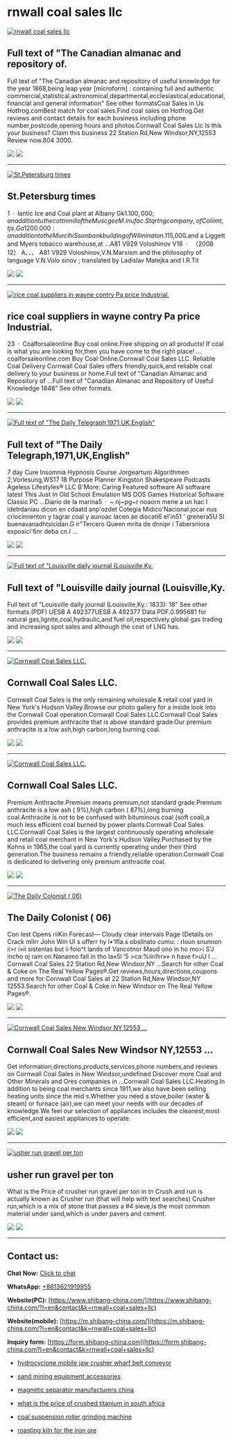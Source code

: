 # rnwall coal sales llc

<a href="https://swt.shibang-china.com/?l=en&img&k=rnwall+coal+sales+llc" target="_blank">![rnwall coal sales llc](http://static.shibang-china.com/all-800x300/26.jpg)</a>

## Full text of &quot;The Canadian almanac and repository of.
Full text of &quot;The Canadian almanac and repository of useful knowledge for the year 1868,being leap year [microform] : containing full and authentic commercial,statistical,astronomical,departmental,ecclesiastical,educational,financial and general information&quot; See other formatsCoal Sales in Us Hotfrog.comBest match for coal sales.Find coal sales on Hotfrog.Get reviews and contact details for each business including phone number,postcode,opening hours and photos.Cornwall Coal Sales Llc Is this your business? Claim this business 22 Station Rd,New Windsor,NY,12553 Review now.804 3000.


<a href="https://whatsapp.shibangsoft.com/WhatsApp.php" target="_blank" title="WhatsApp">![](http://static.shibang-china.com/icon/whatsapp.png)</a> <a href="https://swt.shibang-china.com/?l=en&icon&k=rnwall+coal+sales+llc" target="_blank">![](http://static.shibang-china.com/icon/chat-en.png)</a>

---

<a href="https://swt.shibang-china.com/?l=en&img&k=rnwall+coal+sales+llc" target="_blank">![St.Petersburg times](http://static.shibang-china.com/all-800x300/242.jpg)</a>

## St.Petersburg times
1&ensp;&#0183;&ensp;lantic Ice and Coal plant at Albany Gk1.$100,000; an addition tu the cot tn mill of the Muscgee M.inufac.Stqrtng company,of Coliimt,tjs.Ga 1200.000: an addition to the Murclhi S son bank building of Wllminaton.$115,000.and a Liggett and Myers tobacco warehouse,at …A81 V929 Voloshinov V16&ensp;&#0183;&ensp; （2008 12） A、、、 A81 V929 Voloshinov,V.N.Marxism and the philosophy of language V.N.Volo sinov ; translated by Ladislav Matejka and I.R.Tit


<a href="https://whatsapp.shibangsoft.com/WhatsApp.php" target="_blank" title="WhatsApp">![](http://static.shibang-china.com/icon/whatsapp.png)</a> <a href="https://swt.shibang-china.com/?l=en&icon&k=rnwall+coal+sales+llc" target="_blank">![](http://static.shibang-china.com/icon/chat-en.png)</a>

---

<a href="https://swt.shibang-china.com/?l=en&img&k=rnwall+coal+sales+llc" target="_blank">![rice coal suppliers in wayne contry Pa price Industrial.](http://static.shibang-china.com/all-800x300/654.jpg)</a>

## rice coal suppliers in wayne contry Pa price Industrial.
23&ensp;&#0183;&ensp;Coalforsaleonline Buy coal online.Free shipping on all products! If coal is what you are looking for,then you have come to the right place! … coalforsaleonline.com Buy Coal Online.Cornwall Coal Sales LLC. Reliable Coal Delivery Cornwall Coal Sales offers friendly,quick,and reliable coal delivery to your business or home.Full text of &quot;Canadian Almanac and Repository of …Full text of &quot;Canadian Almanac and Repository of Useful Knowledge 1848&quot; See other formats.


<a href="https://whatsapp.shibangsoft.com/WhatsApp.php" target="_blank" title="WhatsApp">![](http://static.shibang-china.com/icon/whatsapp.png)</a> <a href="https://swt.shibang-china.com/?l=en&icon&k=rnwall+coal+sales+llc" target="_blank">![](http://static.shibang-china.com/icon/chat-en.png)</a>

---

<a href="https://swt.shibang-china.com/?l=en&img&k=rnwall+coal+sales+llc" target="_blank">![Full text of &quot;The Daily Telegraph,1971,UK,English&quot;](http://static.shibang-china.com/all-800x300/1468.jpg)</a>

## Full text of &quot;The Daily Telegraph,1971,UK,English&quot;
7 day Cure Insomnia Hypnosis Course Jorgearturo Algorithmen 2,Vorlesung,WS17 18 Purpose Planner Kingston Shakespeare Podcasts Ageless Lifestyles&#174; LLC B'More: Caring Featured software All software latest This Just In Old School Emulation MS DOS Games Historical Software Classic PC …Diario de la marina5&ensp;&#0183;&ensp;~ nj~pg~r noaorn mene a un hac I idetrdaniau dicon en cdaatd anp'ozdet Cotegia Midico'Nacional.jocar nus criocimienton y tagrar coal y aunoac lacen ae discati6 el'in51 ' grenera5U SI buenavanadhtsicidan.G ir&quot;Tercero Queen mrita de dnnipr i Tabersniora exposici'6nr deba cn.I …


<a href="https://whatsapp.shibangsoft.com/WhatsApp.php" target="_blank" title="WhatsApp">![](http://static.shibang-china.com/icon/whatsapp.png)</a> <a href="https://swt.shibang-china.com/?l=en&icon&k=rnwall+coal+sales+llc" target="_blank">![](http://static.shibang-china.com/icon/chat-en.png)</a>

---

<a href="https://swt.shibang-china.com/?l=en&img&k=rnwall+coal+sales+llc" target="_blank">![Full text of &quot;Louisville daily journal (Louisville,Ky.](http://static.shibang-china.com/all-800x300/1211.jpg)</a>

## Full text of &quot;Louisville daily journal (Louisville,Ky.
Full text of &quot;Louisville daily journal (Louisville,Ky.: 1833): 18&quot; See other formats.(PDF) UESB A 492377UESB A 492377 Data PDF.0.995681 for natural gas,lignite,coal,hydraulic,and fuel oil,respectively.global gas trading and increasing spot sales and although the cost of LNG has.


<a href="https://whatsapp.shibangsoft.com/WhatsApp.php" target="_blank" title="WhatsApp">![](http://static.shibang-china.com/icon/whatsapp.png)</a> <a href="https://swt.shibang-china.com/?l=en&icon&k=rnwall+coal+sales+llc" target="_blank">![](http://static.shibang-china.com/icon/chat-en.png)</a>

---

<a href="https://swt.shibang-china.com/?l=en&img&k=rnwall+coal+sales+llc" target="_blank">![Cornwall Coal Sales LLC.](http://static.shibang-china.com/all-800x300/1450.jpg)</a>

## Cornwall Coal Sales LLC.
Cornwall Coal Sales is the only remaining wholesale &amp; retail coal yard in New York's Hudson Valley.Browse our photo gallery for a inside look into the Cornwall Coal operation.Cornwall Coal Sales LLC.Cornwall Coal Sales provides premium anthracite that is above standard grade.Our premium anthracite is a low ash,high carbon,long burning coal.


<a href="https://whatsapp.shibangsoft.com/WhatsApp.php" target="_blank" title="WhatsApp">![](http://static.shibang-china.com/icon/whatsapp.png)</a> <a href="https://swt.shibang-china.com/?l=en&icon&k=rnwall+coal+sales+llc" target="_blank">![](http://static.shibang-china.com/icon/chat-en.png)</a>

---

<a href="https://swt.shibang-china.com/?l=en&img&k=rnwall+coal+sales+llc" target="_blank">![Cornwall Coal Sales LLC.](http://static.shibang-china.com/all-800x300/967.jpg)</a>

## Cornwall Coal Sales LLC.
Premium Anthracite.Premium means premium,not standard grade.Premium anthracite is a low ash ( 9%),high carbon ( 87%),long burning coal.Anthracite is not to be confused with bituminous coal (soft coal),a much less efficient coal burned by power plants.Cornwall Coal Sales LLC.Cornwall Coal Sales is the largest continuously operating wholesale and retail coal merchant in New York's Hudson Valley.Purchased by the Kohns in 1965,the coal yard is currently operating under their third generation.The business remains a friendly,reliable operation.Cornwall Coal is dedicated to delivering only premium anthracite coal.


<a href="https://whatsapp.shibangsoft.com/WhatsApp.php" target="_blank" title="WhatsApp">![](http://static.shibang-china.com/icon/whatsapp.png)</a> <a href="https://swt.shibang-china.com/?l=en&icon&k=rnwall+coal+sales+llc" target="_blank">![](http://static.shibang-china.com/icon/chat-en.png)</a>

---

<a href="https://swt.shibang-china.com/?l=en&img&k=rnwall+coal+sales+llc" target="_blank">![The Daily Colonist ( 06)](http://static.shibang-china.com/all-800x300/790.jpg)</a>

## The Daily Colonist ( 06)
Con lest Opens riiKin Forecast— Cloudy clear intervals Page (Details on Crack mllrr John Wm Ul s ufferr hy l•‘lfla.s obsllnato cumu: : rloun snunnon ii&gt;r i&#187;ii sistenlas but ii foio^t lands of Vancotnor Maud ono in ho mo&gt;i S'J incho oj ram on Nanaimo fall in tho Ia&#171;5l ’5 &gt;ca:%iirifrr&#187;&#187; n have f&gt;uU l …Cornwall Coal Sales 22 Station Rd,New Windsor,NY …Search for other Coal &amp; Coke on The Real Yellow Pages&#174;.Get reviews,hours,directions,coupons and more for Cornwall Coal Sales at 22 Station Rd,New Windsor,NY 12553.Search for other Coal &amp; Coke in New Windsor on The Real Yellow Pages&#174;.


<a href="https://whatsapp.shibangsoft.com/WhatsApp.php" target="_blank" title="WhatsApp">![](http://static.shibang-china.com/icon/whatsapp.png)</a> <a href="https://swt.shibang-china.com/?l=en&icon&k=rnwall+coal+sales+llc" target="_blank">![](http://static.shibang-china.com/icon/chat-en.png)</a>

---

<a href="https://swt.shibang-china.com/?l=en&img&k=rnwall+coal+sales+llc" target="_blank">![Cornwall Coal Sales New Windsor NY,12553 …](http://static.shibang-china.com/all-800x300/1001.jpg)</a>

## Cornwall Coal Sales New Windsor NY,12553 …
Get information,directions,products,services,phone numbers,and reviews on Cornwall Coal Sales in New Windsor,undefined Discover more Coal and Other Minerals and Ores companies in …Cornwall Coal Sales LLC.Heating.In addition to being coal merchants since 1911,we also have been selling heating units since the mid s.Whether you need a stove,boiler (water &amp; steam) or furnace (air),we can meet your needs with our decades of knowledge.We feel our selection of appliances includes the cleanest,most efficient,and easiest appliances to operate.


<a href="https://whatsapp.shibangsoft.com/WhatsApp.php" target="_blank" title="WhatsApp">![](http://static.shibang-china.com/icon/whatsapp.png)</a> <a href="https://swt.shibang-china.com/?l=en&icon&k=rnwall+coal+sales+llc" target="_blank">![](http://static.shibang-china.com/icon/chat-en.png)</a>

---

<a href="https://swt.shibang-china.com/?l=en&img&k=rnwall+coal+sales+llc" target="_blank">![usher run gravel per ton](http://static.shibang-china.com/all-800x300/260.jpg)</a>

## usher run gravel per ton
What is the Price of crusher run gravel per ton in tn Crush and run is actually known as Crusher run (that will help with text searches) Crusher run,which is a mix of stone that passes a #4 sieve,is the most common material under sand,which is under pavers and cement.

<a href="https://whatsapp.shibangsoft.com/WhatsApp.php" target="_blank" title="WhatsApp">![](http://static.shibang-china.com/icon/whatsapp.png)</a> <a href="https://swt.shibang-china.com/?l=en&icon&k=rnwall+coal+sales+llc" target="_blank">![](http://static.shibang-china.com/icon/chat-en.png)</a>

---
## Contact us:

**Chat Now:** [Click to chat](https://swt.shibang-china.com?l=en&contact&k=rnwall+coal+sales+llc)

**WhatsApp:**  [+8613621919955](https://whatsapp.shibangsoft.com/WhatsApp.php)

**Website(PC):** [https://www.shibang-china.com/](https://www.shibang-china.com/?l=en&contact&k=rnwall+coal+sales+llc)

**Website(mobile):** [https://m.shibang-china.com/](https://m.shibang-china.com/?l=en&contact&k=rnwall+coal+sales+llc)

**Inquiry form:** [https://form.shibang-china.com](https://form.shibang-china.com?l=en&contact&k=rnwall+coal+sales+llc)

* [hydrocyclone mobile jaw crusher wharf belt conveyor](../155/hydrocyclone%20mobile%20jaw%20crusher%20wharf%20belt%20conveyor.md)

* [sand mining equipment accessories](../156/sand%20mining%20equipment%20accessories.md)

* [magnetic separator manufacturers china](../159/magnetic%20separator%20manufacturers%20china.md)

* [what is the price of crushed titanium in south africa](../156/what%20is%20the%20price%20of%20crushed%20titanium%20in%20south%20africa.md)

* [coal suspension roller grinding machine](../151/coal%20suspension%20roller%20grinding%20machine.md)

* [roasting kiln for the iron ore](../153/roasting%20kiln%20for%20the%20iron%20ore.md)